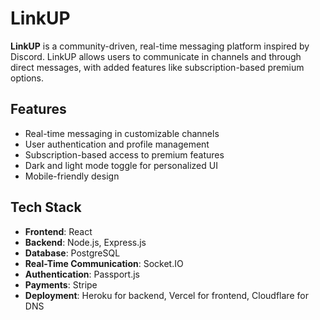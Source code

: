 # LinkUP

**LinkUP** is a community-driven, real-time messaging platform inspired by Discord. LinkUP allows users to communicate in channels and through direct messages, with added features like subscription-based premium options.

## Features

- Real-time messaging in customizable channels
- User authentication and profile management
- Subscription-based access to premium features
- Dark and light mode toggle for personalized UI
- Mobile-friendly design

## Tech Stack

- **Frontend**: React
- **Backend**: Node.js, Express.js
- **Database**: PostgreSQL
- **Real-Time Communication**: Socket.IO
- **Authentication**: Passport.js
- **Payments**: Stripe
- **Deployment**: Heroku for backend, Vercel for frontend, Cloudflare for DNS